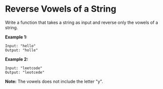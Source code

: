 # Reverse Vowels of a String

Write a function that takes a string as input and reverse only the vowels of a string.

__Example 1:__

```
Input: "hello"
Output: "holle"
```

__Example 2:__

```
Input: "leetcode"
Output: "leotcede"
```

__Note:__
The vowels does not include the letter "y".
